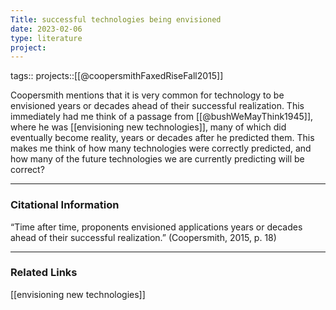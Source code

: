 ```yaml
---
Title: successful technologies being envisioned
date: 2023-02-06
type: literature
project:
---
```

tags:: 
projects::[[@coopersmithFaxedRiseFall2015]]

Coopersmith mentions that it is very common for technology to be envisioned years or decades ahead of their successful realization. This immediately had me think of a passage from [[@bushWeMayThink1945]], where he was [[envisioning new technologies]], many of which did eventually become reality, years or decades after he predicted them. This makes me think of how many technologies were correctly predicted, and how many of the future technologies we are currently predicting will be correct?

---
### Citational Information

“Time after time, proponents envisioned applications years or decades ahead of their successful realization.” (Coopersmith, 2015, p. 18) 

---

### Related Links

[[envisioning new technologies]]
